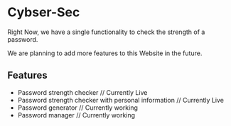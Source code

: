 # Cybser-Sec
Right Now, we have a single functionality to check the strength of a password.

We are planning to add more features to this Website in the future.

## Features
- Password strength checker // Currently Live
- Password strength checker with personal information // Currently Live
- Password generator // Currently working 
- Password manager // Currently working
